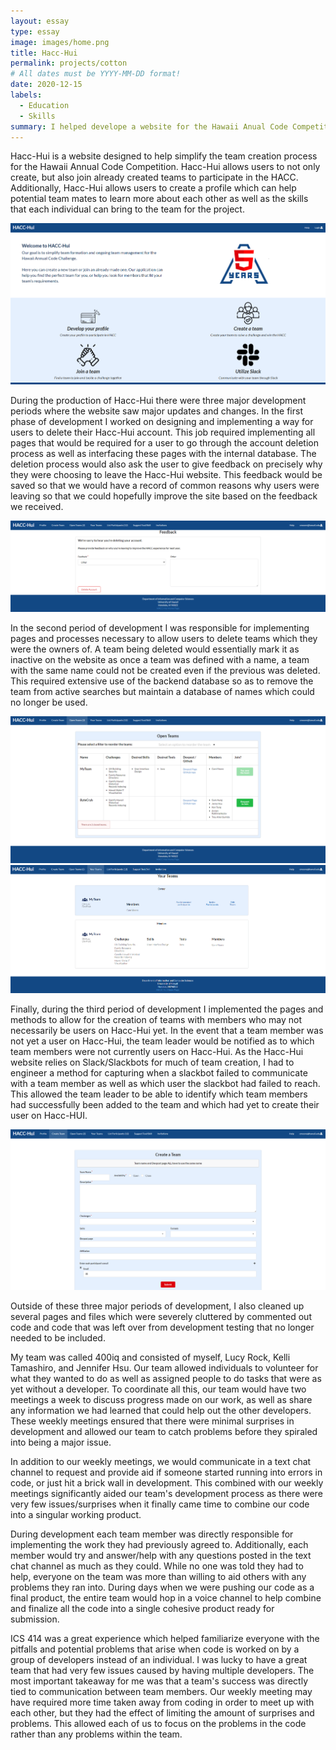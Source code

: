 ```yaml
---
layout: essay
type: essay
image: images/home.png
title: Hacc-Hui
permalink: projects/cotton
# All dates must be YYYY-MM-DD format!
date: 2020-12-15
labels:
  - Education
  - Skills
summary: I helped develope a website for the Hawaii Anual Code Competition
---
```


<p>
	Hacc-Hui is a website designed to help simplify the team creation process for the Hawaii Annual Code Competition. Hacc-Hui allows users to not only create, but also join already created teams to participate in the HACC. Additionally, Hacc-Hui allows users to create a profile which can help potential team mates to learn more about each other as well as the skills that each individual can bring to the team for the project.</p>
<img class="ui medium left floated image" src="../images/home.png">
<p>	During the production of Hacc-Hui there were three major development periods where the website saw major updates and changes. In the first phase of development I worked on designing and implementing a way for users to delete their Hacc-Hui account. This job required implementing all pages that would be required for a user to go through the account deletion process as well as interfacing these pages with the internal database. The deletion process would also ask the user to give feedback on precisely why they were choosing to leave the Hacc-Hui website. This feedback would be saved so that we would have a record of common reasons why users were leaving so that we could hopefully improve the site based on the feedback we received.</p>
<img class="ui medium left floated image" src="../images/Delete account.png">
<p>	In the second period of development I was responsible for implementing pages and processes necessary to allow users to delete teams which they were the owners of. A team being deleted would essentially mark it as inactive on the website as once a team was defined with a name, a team with the same name could not be created even if the previous was deleted. This required extensive use of the backend database so as to remove the team from active searches but maintain a database of names which could no longer be used.</p>
<img class="ui medium left floated image" src="../images/OpenTeams.png">
<img class="ui medium left floated image" src="../images/Yourteams.png">
<p>	Finally, during the third period of development I implemented the pages and methods to allow for the creation of teams with members who may not necessarily be users on Hacc-Hui yet. In the event that a team member was not yet a user on Hacc-Hui, the team leader would be notified as to which team members were not currently users on Hacc-Hui. As the Hacc-Hui website relies on Slack/Slackbots for much of team creation, I had to engineer a method for capturing when a slackbot failed to communicate with a team member as well as which user the slackbot had failed to reach. This allowed the team leader to be able to identify which team members had successfully been added to the team and which had yet to create their user on Hacc-HUI.</p>
<img class="ui medium left floated image" src="../images/CreateTeam.png">
<p>	Outside of these three major periods of development, I also cleaned up several pages and files which were severely cluttered by commented out code and code that was left over from development testing that no longer needed to be included.</p>

<p>	My team was called 400iq and consisted of myself, Lucy Rock, Kelli Tamashiro, and Jennifer Hsu. Our team allowed individuals to volunteer for what they wanted to do as well as assigned people to do tasks that were as yet without a developer. To coordinate all this, our team would have two meetings a week to discuss progress made on our work, as well as share any information we had learned that could help out the other developers. These weekly meetings ensured that there were minimal surprises in development and allowed our team to catch problems before they spiraled into being a major issue. </p>
<p>	In addition to our weekly meetings, we would communicate in a text chat channel to request and provide aid if someone started running into errors in code, or just hit a brick wall in development. This combined with our weekly meetings significantly aided our team's development process as there were very few issues/surprises when it finally came time to combine our code into a singular working product.</p>
<p>	During development each team member was directly responsible for implementing the work they had previously agreed to. Additionally, each member would try and answer/help with any questions posted in the text chat channel as much as they could. While no one was told they had to help, everyone on the team was more than willing to aid others with any problems they ran into. During days when we were pushing our code as a final product, the entire team would hop in a voice channel to help combine and finalize all the code into a single cohesive product ready for submission.</p>
<p>	ICS 414 was a great experience which helped familiarize everyone with the pitfalls and potential problems that arise when code is worked on by a group of developers instead of an individual. I was lucky to have a great team that had very few issues caused by having multiple developers. The most important takeaway for me was that a team's success was directly tied to communication between team members. Our weekly meeting may have required more time taken away from coding in order to meet up with each other, but they had the effect of limiting the amount of surprises and problems. This allowed each of us to focus on the problems in the code rather than any problems within the team.</p>
